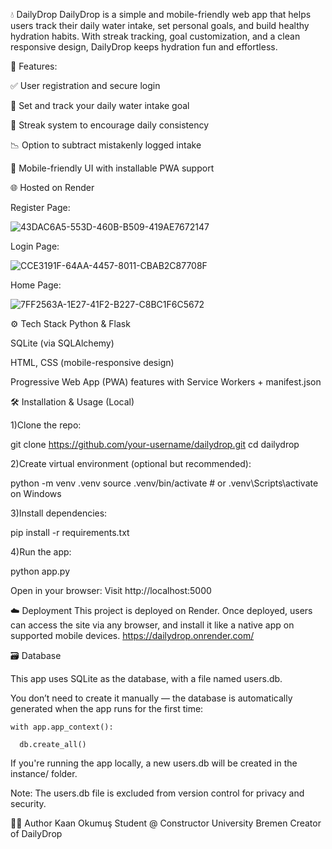 💧 DailyDrop
DailyDrop is a simple and mobile-friendly web app that helps users track their daily water intake, set personal goals, and build healthy hydration habits. With streak tracking, goal customization, and a clean responsive design, DailyDrop keeps hydration fun and effortless.


🚀 Features:

✅ User registration and secure login

🥤 Set and track your daily water intake goal

🔁 Streak system to encourage daily consistency

📉 Option to subtract mistakenly logged intake

📱 Mobile-friendly UI with installable PWA support

🌐 Hosted on Render

Register Page:

![43DAC6A5-553D-460B-B509-419AE7672147](https://github.com/user-attachments/assets/64b0a9f3-ea9c-4695-b649-9878e8c971b6)

Login Page:

![CCE3191F-64AA-4457-8011-CBAB2C87708F](https://github.com/user-attachments/assets/15e83d1c-3bc3-421b-b00b-80415ad114f6)


Home Page:

![7FF2563A-1E27-41F2-B227-C8BC1F6C5672](https://github.com/user-attachments/assets/51a5d4a8-b2d1-4e31-8683-3a328e7e8061)


⚙️ Tech Stack
Python & Flask

SQLite (via SQLAlchemy)

HTML, CSS (mobile-responsive design)

Progressive Web App (PWA) features with Service Workers + manifest.json


🛠️ Installation & Usage (Local)

1)Clone the repo:

git clone https://github.com/your-username/dailydrop.git
cd dailydrop

2)Create virtual environment (optional but recommended):

python -m venv .venv
source .venv/bin/activate  # or .venv\Scripts\activate on Windows

3)Install dependencies:

pip install -r requirements.txt

4)Run the app:

python app.py

Open in your browser:
Visit http://localhost:5000

☁️ Deployment
This project is deployed on Render. Once deployed, users can access the site via any browser, and install it like a native app on supported mobile devices. https://dailydrop.onrender.com/


🗃️ Database

This app uses SQLite as the database, with a file named users.db.

You don’t need to create it manually — the database is automatically generated when the app runs for the first time:

    with app.app_context():
    
      db.create_all()

If you're running the app locally, a new users.db will be created in the instance/ folder.

Note: The users.db file is excluded from version control for privacy and security.

    
👨‍💻 Author
Kaan Okumuş
Student @ Constructor University Bremen
Creator of DailyDrop
